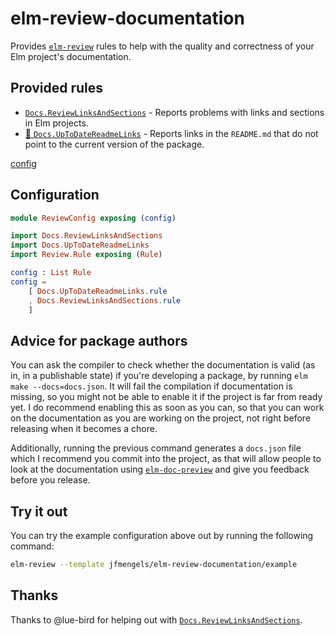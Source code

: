 # elm-review-documentation

Provides [`elm-review`](https://package.elm-lang.org/packages/jfmengels/elm-review/latest/) rules to help with the quality and correctness of your Elm project's documentation.


## Provided rules

- [`Docs.ReviewLinksAndSections`](https://package.elm-lang.org/packages/jfmengels/elm-review-documentation/1.0.3/Docs-ReviewLinksAndSections) - Reports problems with links and sections in Elm projects.
- [🔧 `Docs.UpToDateReadmeLinks`](https://package.elm-lang.org/packages/jfmengels/elm-review-documentation/1.0.3/Docs-UpToDateReadmeLinks "Provides automatic fixes") - Reports links in the `README.md` that do not point to the current version of the package.

[config](#configuration)

## Configuration

```elm
module ReviewConfig exposing (config)

import Docs.ReviewLinksAndSections
import Docs.UpToDateReadmeLinks
import Review.Rule exposing (Rule)

config : List Rule
config =
    [ Docs.UpToDateReadmeLinks.rule
    , Docs.ReviewLinksAndSections.rule
    ]
```

## Advice for package authors

You can ask the compiler to check whether the documentation is valid (as in, in a publishable state) if you're developing a package, by running `elm make --docs=docs.json`.
It will fail the compilation if documentation is missing, so you might not be able to enable it if the project is
far from ready yet. I do recommend enabling this as soon as you can, so that you can work on the documentation as you are
working on the project, not right before releasing when it becomes a chore.

Additionally, running the previous command generates a `docs.json` file which I recommend you commit into the project, as
that will allow people to look at the documentation using [`elm-doc-preview`](https://elm-doc-preview.netlify.app/) and
give you feedback before you release.

## Try it out

You can try the example configuration above out by running the following command:

```bash
elm-review --template jfmengels/elm-review-documentation/example
```

## Thanks

Thanks to @lue-bird for helping out with [`Docs.ReviewLinksAndSections`](https://package.elm-lang.org/packages/jfmengels/elm-review-documentation/1.0.3/Docs-ReviewLinksAndSections).
